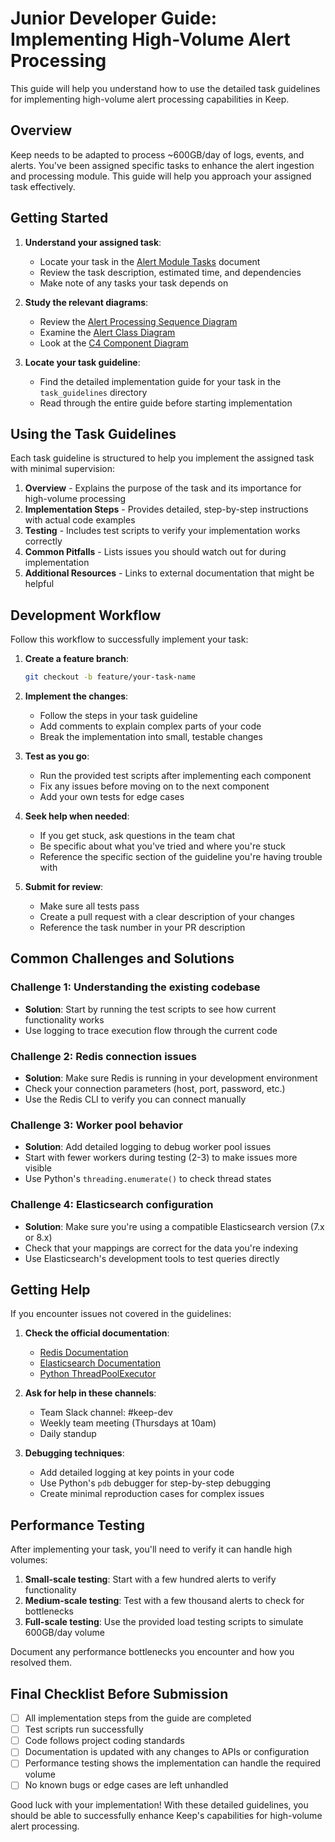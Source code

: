 # Junior Developer Guide: Implementing High-Volume Alert Processing

This guide will help you understand how to use the detailed task guidelines for implementing high-volume alert processing capabilities in Keep.

## Overview

Keep needs to be adapted to process ~600GB/day of logs, events, and alerts. You've been assigned specific tasks to enhance the alert ingestion and processing module. This guide will help you approach your assigned task effectively.

## Getting Started

1. **Understand your assigned task**:
   - Locate your task in the [Alert Module Tasks](ALERT_MODULE_TASKS.md) document
   - Review the task description, estimated time, and dependencies
   - Make note of any tasks your task depends on

2. **Study the relevant diagrams**:
   - Review the [Alert Processing Sequence Diagram](diagrams/sequence/alert_processing_sequence.puml)
   - Examine the [Alert Class Diagram](diagrams/class/alert_incident_class_diagram.puml)
   - Look at the [C4 Component Diagram](diagrams/c4/c4_keep_component_improved.puml)

3. **Locate your task guideline**:
   - Find the detailed implementation guide for your task in the `task_guidelines` directory
   - Read through the entire guide before starting implementation

## Using the Task Guidelines

Each task guideline is structured to help you implement the assigned task with minimal supervision:

1. **Overview** - Explains the purpose of the task and its importance for high-volume processing
2. **Implementation Steps** - Provides detailed, step-by-step instructions with actual code examples
3. **Testing** - Includes test scripts to verify your implementation works correctly
4. **Common Pitfalls** - Lists issues you should watch out for during implementation
5. **Additional Resources** - Links to external documentation that might be helpful

## Development Workflow

Follow this workflow to successfully implement your task:

1. **Create a feature branch**:
   ```bash
   git checkout -b feature/your-task-name
   ```

2. **Implement the changes**:
   - Follow the steps in your task guideline
   - Add comments to explain complex parts of your code
   - Break the implementation into small, testable changes

3. **Test as you go**:
   - Run the provided test scripts after implementing each component
   - Fix any issues before moving on to the next component
   - Add your own tests for edge cases

4. **Seek help when needed**:
   - If you get stuck, ask questions in the team chat
   - Be specific about what you've tried and where you're stuck
   - Reference the specific section of the guideline you're having trouble with

5. **Submit for review**:
   - Make sure all tests pass
   - Create a pull request with a clear description of your changes
   - Reference the task number in your PR description

## Common Challenges and Solutions

### Challenge 1: Understanding the existing codebase
- **Solution**: Start by running the test scripts to see how current functionality works
- Use logging to trace execution flow through the current code

### Challenge 2: Redis connection issues
- **Solution**: Make sure Redis is running in your development environment
- Check your connection parameters (host, port, password, etc.)
- Use the Redis CLI to verify you can connect manually

### Challenge 3: Worker pool behavior
- **Solution**: Add detailed logging to debug worker pool issues
- Start with fewer workers during testing (2-3) to make issues more visible
- Use Python's `threading.enumerate()` to check thread states

### Challenge 4: Elasticsearch configuration
- **Solution**: Make sure you're using a compatible Elasticsearch version (7.x or 8.x)
- Check that your mappings are correct for the data you're indexing
- Use Elasticsearch's development tools to test queries directly

## Getting Help

If you encounter issues not covered in the guidelines:

1. **Check the official documentation**:
   - [Redis Documentation](https://redis.io/docs/)
   - [Elasticsearch Documentation](https://www.elastic.co/guide/index.html)
   - [Python ThreadPoolExecutor](https://docs.python.org/3/library/concurrent.futures.html#threadpoolexecutor)

2. **Ask for help in these channels**:
   - Team Slack channel: #keep-dev
   - Weekly team meeting (Thursdays at 10am)
   - Daily standup

3. **Debugging techniques**:
   - Add detailed logging at key points in your code
   - Use Python's `pdb` debugger for step-by-step debugging
   - Create minimal reproduction cases for complex issues

## Performance Testing

After implementing your task, you'll need to verify it can handle high volumes:

1. **Small-scale testing**: Start with a few hundred alerts to verify functionality
2. **Medium-scale testing**: Test with a few thousand alerts to check for bottlenecks
3. **Full-scale testing**: Use the provided load testing scripts to simulate 600GB/day volume

Document any performance bottlenecks you encounter and how you resolved them.

## Final Checklist Before Submission

- [ ] All implementation steps from the guide are completed
- [ ] Test scripts run successfully
- [ ] Code follows project coding standards
- [ ] Documentation is updated with any changes to APIs or configuration
- [ ] Performance testing shows the implementation can handle the required volume
- [ ] No known bugs or edge cases are left unhandled

Good luck with your implementation! With these detailed guidelines, you should be able to successfully enhance Keep's capabilities for high-volume alert processing. 